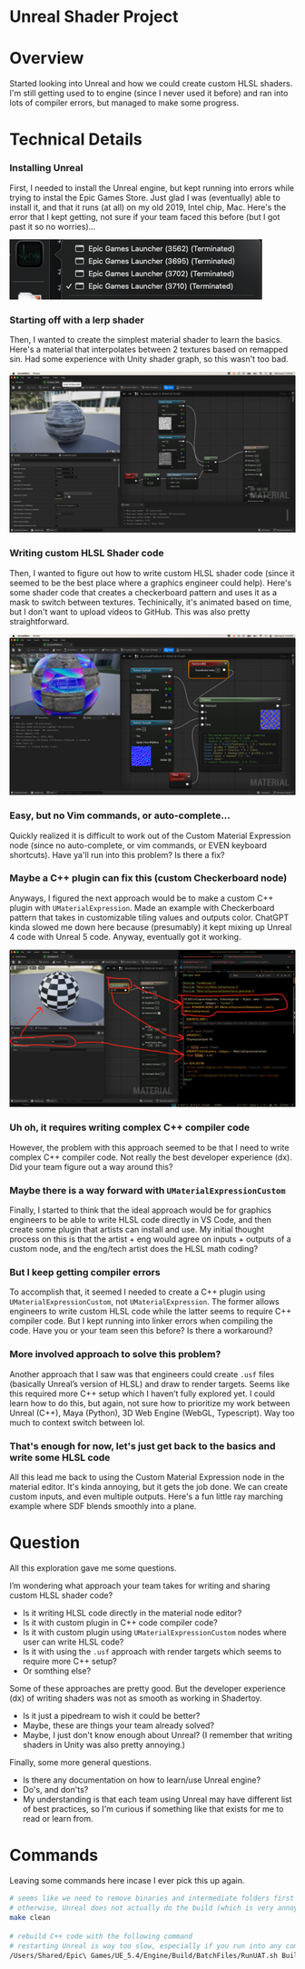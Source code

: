 # Unreal Shader Project

# Overview

Started looking into Unreal and how we could create custom HLSL shaders. I'm still getting used to to engine (since I never used it before) and ran into lots of compiler errors, but managed to make some progress.

# Technical Details

### Installing Unreal

First, I needed to install the Unreal engine, but kept running into errors while trying to instal the Epic Games Store. Just glad I was (eventually) able to install it, and that it runs (at all) on my old 2019, Intel chip, Mac. Here's the error that I kept getting, not sure if your team faced this before (but I got past it so no worries)...

![Epic Games Launcher Error](./MyShaderProject/Screenshots/01-epic-games-launcher-error.png)

### Starting off with a lerp shader

Then, I wanted to create the simplest material shader to learn the basics. Here's a material that interpolates between 2 textures based on remapped sin. Had some experience with Unity shader graph, so this wasn't too bad.

![Lerp Textures](./MyShaderProject/Screenshots/02-lerp-textures.png)

### Writing custom HLSL Shader code

Then, I wanted to figure out how to write custom HLSL shader code (since it seemed to be the best place where a graphics engineer could help). Here's some shader code that creates a checkerboard pattern and uses it as a mask to switch between textures. Techinically, it's animated based on time, but I don't want to upload videos to GitHub. This was also pretty straightforward.

![Custom Material Node](./MyShaderProject/Screenshots/03-custom-material-node.png)

### Easy, but no Vim commands, or auto-complete...

Quickly realized it is difficult to work out of the Custom Material Expression node (since no auto-complete, or vim commands, or EVEN keyboard shortcuts). Have ya'll run into this problem? Is there a fix?

### Maybe a C++ plugin can fix this (custom Checkerboard node)

Anyways, I figured the next approach would be to make a custom C++ plugin with `UMaterialExpression`. Made an example with Checkerboard pattern that takes in customizable tiling values and outputs color. ChatGPT kinda slowed me down here because (presumably) it kept mixing up Unreal 4 code with Unreal 5 code. Anyway, eventually got it working.

![Checkerboard Shader Plugin](./MyShaderProject/Screenshots/05-checkerboard-shader-plugin.png)

### Uh oh, it requires writing complex C++ compiler code

However, the problem with this approach seemed to be that I need to write complex C++ compiler code. Not really the best developer experience (dx). Did your team figure out a way around this?

### Maybe there is a way forward with `UMaterialExpressionCustom`

Finally, I started to think that the ideal approach would be for graphics engineers to be able to write HLSL code directly in VS Code, and then create some plugin that artists can install and use. My initial thought process on this is that the artist + eng would agree on inputs + outputs of a custom node, and the eng/tech artist does the HLSL math coding?

### But I keep getting compiler errors

To accomplish that, it seemed I needed to create a C++ plugin using `UMaterialExpressionCustom`, not `UMaterialExpression`. The former allows engineers to write custom HLSL code while the latter seems to require C++ compiler code. But I kept running into linker errors when compiling the code. Have you or your team seen this before? Is there a workaround?

### More involved approach to solve this problem?

Another approach that I saw was that engineers could create `.usf` files (basically Unreal’s version of HLSL) and draw to render targets. Seems like this required more C++ setup which I haven’t fully explored yet. I could learn how to do this, but again, not sure how to prioritize my work between Unreal (C++), Maya (Python), 3D Web Engine (WebGL, Typescript). Way too much to context switch between lol.

### That's enough for now, let's just get back to the basics and write some HLSL code

All this lead me back to using the Custom Material Expression node in the material editor. It's kinda annoying, but it gets the job done. We can create custom inputs, and even multiple outputs. Here's a fun little ray marching example where SDF blends smoothly into a plane.

# Question

All this exploration gave me some questions.

I’m wondering what approach your team takes for writing and sharing custom HLSL shader code?

- Is it writing HLSL code directly in the material node editor?
- Is it with custom plugin in C++ code compiler code?
- Is it with custom plugin using `UMaterialExpressionCustom` nodes where user can write HLSL code?
- Is it with using the `.usf` approach with render targets which seems to require more C++ setup?
- Or somthing else?

Some of these approaches are pretty good. But the developer experience (dx) of writing shaders was not as smooth as working in Shadertoy.

- Is it just a pipedream to wish it could be better?
- Maybe, these are things your team already solved?
- Maybe, I just don't know enough about Unreal? (I remember that writing shaders in Unity was also pretty annoying.)

Finally, some more general questions.

- Is there any documentation on how to learn/use Unreal engine?
- Do's, and don'ts?
- My understanding is that each team using Unreal may have different list of best practices, so I'm curious if something like that exists for me to read or learn from.

# Commands

Leaving some commands here incase I ever pick this up again.

```bash
# seems like we need to remove binaries and intermediate folders first
# otherwise, Unreal does not actually do the build (which is very annoying)
make clean

# rebuild C++ code with the following command
# restarting Unreal is way too slow, especially if you run into any compiler errors
/Users/Shared/Epic\ Games/UE_5.4/Engine/Build/BatchFiles/RunUAT.sh BuildCookRun -project="/Users/<username>/Desktop/dev/unreal-projects/MyShaderProject/MyShaderProject.uproject"  -noP4 -platform=Mac -clientconfig=Development -serverconfig=Development -cook -allmaps -build
```
